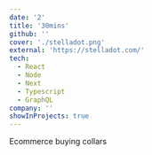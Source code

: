 ```yaml
---
date: '2'
title: '30mins'
github: ''
cover: './stelladot.png'
external: 'https://stelladot.com/'
tech:
  - React
  - Node
  - Next
  - Typescript
  - GraphQL
company: ''
showInProjects: true
---
```


Ecommerce buying collars